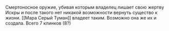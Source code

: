 
Смертоносное оружие, убивая которым владелец лишает свою жертву Искры и после такого нет никакой возможности вернуть существо к жизни.
[[Мара Серый Туман]] владеет таким. Возможно она же их и создала. Всего 7 клинков (8?)